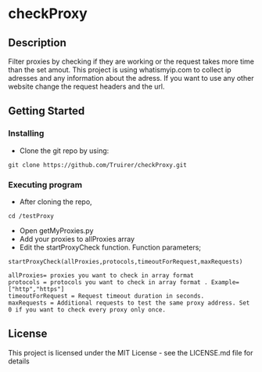 # checkProxy

## Description

Filter proxies by checking if they are working or the request takes more time than the set amout.
This project is using whatismyip.com to collect ip adresses and any information about the adress. If you want to use any other website change the request headers and the url.

## Getting Started

### Installing

* Clone the git repo by using:
```
git clone https://github.com/Truirer/checkProxy.git
```

### Executing program

* After cloning the repo,
```
cd /testProxy
```
* Open getMyProxies.py
* Add your proxies to allProxies array
* Edit the startProxyCheck function. Function parameters;
```
startProxyCheck(allProxies,protocols,timeoutForRequest,maxRequests)

allProxies= proxies you want to check in array format
protocols = protocols you want to check in array format . Example= ["http","https"]
timeoutForRequest = Request timeout duration in seconds.
maxRequests = Additional requests to test the same proxy address. Set 0 if you want to check every proxy only once.

``` 


## License

This project is licensed under the MIT License - see the LICENSE.md file for details
